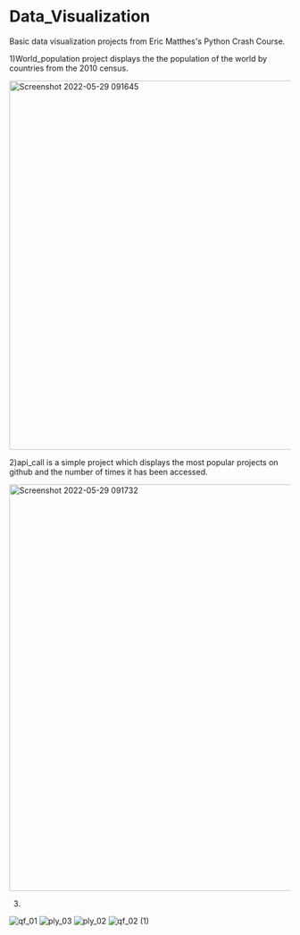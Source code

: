 # Data_Visualization
Basic data visualization projects from Eric Matthes's Python Crash Course.


1)World_population project displays the the population of the world by countries from the 2010 census.

<img width="660" alt="Screenshot 2022-05-29 091645" src="https://user-images.githubusercontent.com/102357733/170851174-6824e472-0718-4135-a7c3-82239f6f3412.png">



2)api_call is a simple project which displays the most popular projects on github and the number of times it has been accessed.


<img width="727" alt="Screenshot 2022-05-29 091732" src="https://user-images.githubusercontent.com/102357733/170851187-039f902d-fa05-421f-9b0e-abfb5d13b9d2.png">


3)
![qf_01](https://user-images.githubusercontent.com/102357733/177094553-a8bfe03c-2a41-4384-a789-d8dc624aa836.png)
![ply_03](https://user-images.githubusercontent.com/102357733/177094556-890b75eb-6378-4d74-b8df-19bd113a7a0d.png)
![ply_02](https://user-images.githubusercontent.com/102357733/177094559-30759d80-0797-46bf-8e15-a995b2adebcc.png)
![qf_02 (1)](https://user-images.githubusercontent.com/102357733/177094563-7cfb2bab-de48-42d2-8f56-452e787498c1.png)
